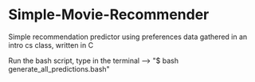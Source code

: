 # Simple-Movie-Recommender
Simple recommendation predictor using preferences data gathered in an intro cs class, written in C

Run the bash script, type in the terminal --> "$ bash generate_all_predictions.bash"
